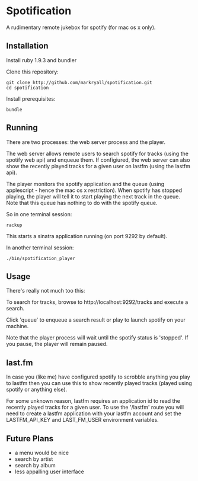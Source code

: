# Spotification

A rudimentary remote jukebox for spotify (for mac os x only).

## Installation

Install ruby 1.9.3 and bundler

Clone this repository:

    git clone http://github.com/markryall/spotification.git
    cd spotification

Install prerequisites:

    bundle

## Running

There are two processes: the web server process and the player.

The web server allows remote users to search spotify for tracks (using the spotify web api) and enqueue them.  If configiured, the web server can also show the recently played tracks for a given user on lastfm (using the lastfm api).

The player monitors the spotify application and the queue (using applescript - hence the mac os x restriction).  When spotify has stopped playing, the player will tell it to start playing the next track in the queue.  Note that this queue has nothing to do with the spotify queue.

So in one terminal session:

    rackup

This starts a sinatra application running (on port 9292 by default).

In another terminal session:

    ./bin/spotification_player

## Usage

There's really not much too this:

To search for tracks, browse to http://localhost:9292/tracks and execute a search.

Click 'queue' to enqueue a search result or play to launch spotify on your machine.

Note that the player process will wait until the spotify status is 'stopped'.  If you pause, the player will remain paused.

## last.fm

In case you (like me) have configured spotify to scrobble anything you play to lastfm then you can use this to show recently played tracks (played using spotify or anything else).

For some unknown reason, lastfm requires an application id to read the recently played tracks for a given user.  To use the '/lastfm' route you will need to create a lastfm application with your lastfm account and set the LASTFM_API_KEY and LAST_FM_USER environment variables.

## Future Plans

* a menu would be nice
* search by artist
* search by album
* less appalling user interface